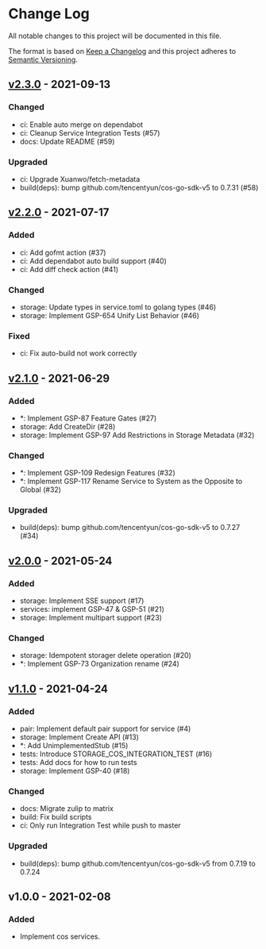 # Change Log

All notable changes to this project will be documented in this file.

The format is based on [Keep a Changelog](https://keepachangelog.com/)
and this project adheres to [Semantic Versioning](https://semver.org/).

## [v2.3.0] - 2021-09-13

### Changed

- ci: Enable auto merge on dependabot
- ci: Cleanup Service Integration Tests (#57)
- docs: Update README (#59)

### Upgraded

- ci: Upgrade Xuanwo/fetch-metadata
- build(deps): bump github.com/tencentyun/cos-go-sdk-v5 to 0.7.31 (#58)

## [v2.2.0] - 2021-07-17

### Added

- ci: Add gofmt action (#37)
- ci: Add dependabot auto build support (#40)
- ci: Add diff check action (#41)

### Changed

- storage: Update types in service.toml to golang types (#46)
- storage: Implement GSP-654 Unify List Behavior (#46)

### Fixed

- ci: Fix auto-build not work correctly

## [v2.1.0] - 2021-06-29

### Added

- *: Implement GSP-87 Feature Gates (#27)
- storage: Add CreateDir (#28)
- storage: Implement GSP-97 Add Restrictions in Storage Metadata (#32)

### Changed

- *: Implement GSP-109 Redesign Features (#32)
- *: Implement GSP-117 Rename Service to System as the Opposite to Global (#32)

### Upgraded

- build(deps): bump github.com/tencentyun/cos-go-sdk-v5 to 0.7.27 (#34)

## [v2.0.0] - 2021-05-24

### Added

- storage: Implement SSE support (#17)
- services: implement GSP-47 & GSP-51 (#21)
- storage: Implement multipart support (#23)

### Changed

- storage: Idempotent storager delete operation (#20)
- *: Implement GSP-73 Organization rename (#24)

## [v1.1.0] - 2021-04-24

### Added

- pair: Implement default pair support for service (#4)
- storage: Implement Create API (#13)
- *: Add UnimplementedStub (#15)
- tests: Introduce STORAGE_COS_INTEGRATION_TEST (#16)
- tests: Add docs for how to run tests 
- storage: Implement GSP-40 (#18)

### Changed

- docs: Migrate zulip to matrix
- build: Fix build scripts
- ci: Only run Integration Test while push to master

### Upgraded

- build(deps): bump github.com/tencentyun/cos-go-sdk-v5 from 0.7.19 to 0.7.24

## v1.0.0 - 2021-02-08

### Added

- Implement cos services.

[v2.3.0]: https://github.com/beyondstorage/go-service-cos/compare/v2.2.0...v2.3.0
[v2.2.0]: https://github.com/beyondstorage/go-service-cos/compare/v2.1.0...v2.2.0
[v2.1.0]: https://github.com/beyondstorage/go-service-cos/compare/v2.0.0...v2.1.0
[v2.0.0]: https://github.com/beyondstorage/go-service-cos/compare/v1.1.0...v2.0.0
[v1.1.0]: https://github.com/beyondstorage/go-service-cos/compare/v1.0.0...v1.1.0
